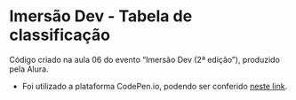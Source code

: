 # Imersão Dev - Tabela de classificação

Código criado na aula 06 do evento “Imersão Dev (2ª edição”), produzido pela Alura. 
- Foi utilizado a plataforma CodePen.io, podendo ser conferido [neste link](https://codepen.io/mariagabrielareis/pen/xxrarBg).


